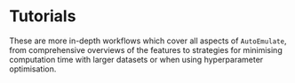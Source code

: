 # Tutorials

These are more in-depth workflows which cover all aspects of `AutoEmulate`, from comprehensive overviews of the features to strategies for minimising computation time with larger datasets or when using hyperparameter optimisation.
